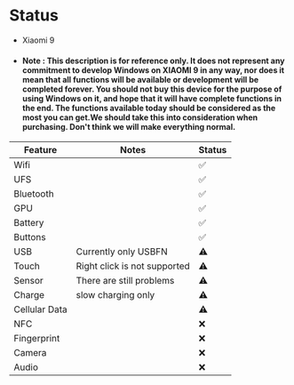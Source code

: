 # Status
- Xiaomi 9
- #### Note : This description is for reference only. It does not represent any commitment to develop Windows on XIAOMI 9 in any way, nor does it mean that all functions will be available or development will be completed forever. You should not buy this device for the purpose of using Windows on it, and hope that it will have complete functions in the end. The functions available today should be considered as the most you can get.We should take this into consideration when purchasing. Don't think we will make everything normal.

| Feature                | Notes                                               | Status         |
|------------------------|-----------------------------------------------------|----------------|
| Wifi                   |                                                     | ✅            |
| UFS                    |                                                     | ✅            |
| Bluetooth              |                                                     | ✅            |
| GPU                    |                                                     | ✅            |
| Battery                |                                                     | ✅            |
| Buttons                |                                                     | ✅            |
| USB                    | Currently only USBFN                                | ⚠️            |
| Touch                  | Right click is not supported                        | ⚠️            |
| Sensor                 | There are still problems                            | ⚠️            |
| Charge                 | slow charging only                                  | ⚠️            |
| Cellular Data          |                                                     | ⚠️            |
| NFC                    |                                                     | ❌            |
| Fingerprint            |                                                     | ❌            |
| Camera                 |                                                     | ❌            |
| Audio                  |                                                     | ❌            |
